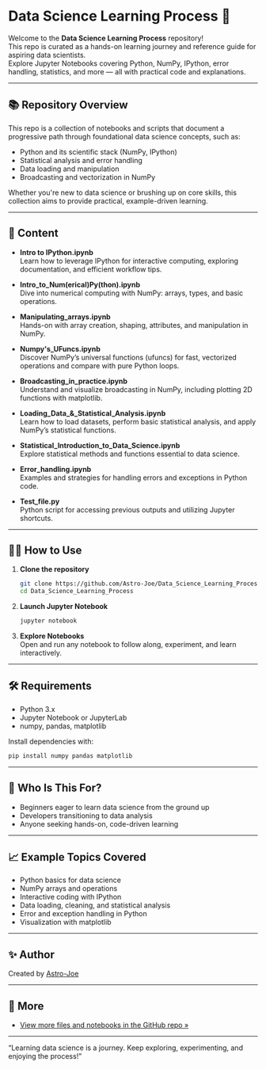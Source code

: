# Data Science Learning Process 🚀

Welcome to the **Data Science Learning Process** repository!  
This repo is curated as a hands-on learning journey and reference guide for aspiring data scientists.  
Explore Jupyter Notebooks covering Python, NumPy, IPython, error handling, statistics, and more — all with practical code and explanations.

---

## 📚 Repository Overview

This repo is a collection of notebooks and scripts that document a progressive path through foundational data science concepts, such as:
- Python and its scientific stack (NumPy, IPython)
- Statistical analysis and error handling
- Data loading and manipulation
- Broadcasting and vectorization in NumPy

Whether you're new to data science or brushing up on core skills, this collection aims to provide practical, example-driven learning.

---

## 📂 Content

- **Intro to IPython.ipynb**  
  Learn how to leverage IPython for interactive computing, exploring documentation, and efficient workflow tips.

- **Intro_to_Num(erical)Py(thon).ipynb**  
  Dive into numerical computing with NumPy: arrays, types, and basic operations.

- **Manipulating_arrays.ipynb**  
  Hands-on with array creation, shaping, attributes, and manipulation in NumPy.

- **Numpy's_UFuncs.ipynb**  
  Discover NumPy’s universal functions (ufuncs) for fast, vectorized operations and compare with pure Python loops.

- **Broadcasting_in_practice.ipynb**  
  Understand and visualize broadcasting in NumPy, including plotting 2D functions with matplotlib.

- **Loading_Data_&_Statistical_Analysis.ipynb**  
  Learn how to load datasets, perform basic statistical analysis, and apply NumPy’s statistical functions.

- **Statistical_Introduction_to_Data_Science.ipynb**  
  Explore statistical methods and functions essential to data science.

- **Error_handling.ipynb**  
  Examples and strategies for handling errors and exceptions in Python code.

- **Test_file.py**  
  Python script for accessing previous outputs and utilizing Jupyter shortcuts.

---

## 🧑‍💻 How to Use

1. **Clone the repository**
   ```bash
   git clone https://github.com/Astro-Joe/Data_Science_Learning_Process.git
   cd Data_Science_Learning_Process
   ```
2. **Launch Jupyter Notebook**
   ```bash
   jupyter notebook
   ```
3. **Explore Notebooks**  
   Open and run any notebook to follow along, experiment, and learn interactively.

---

## 🛠️ Requirements

- Python 3.x
- Jupyter Notebook or JupyterLab
- numpy, pandas, matplotlib

Install dependencies with:
```bash
pip install numpy pandas matplotlib
```

---

## 🌟 Who Is This For?

- Beginners eager to learn data science from the ground up
- Developers transitioning to data analysis
- Anyone seeking hands-on, code-driven learning

---

## 📈 Example Topics Covered

- Python basics for data science
- NumPy arrays and operations
- Interactive coding with IPython
- Data loading, cleaning, and statistical analysis
- Error and exception handling in Python
- Visualization with matplotlib

---

## ✨ Author

Created by [Astro-Joe](https://github.com/Astro-Joe)  


---

## 🔗 More

- [View more files and notebooks in the GitHub repo »](https://github.com/Astro-Joe/Data_Science_Learning_Process)

---

“Learning data science is a journey. Keep exploring, experimenting, and enjoying the process!”

